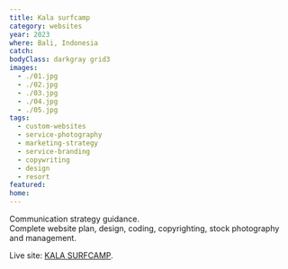 ```yaml
---
title: Kala surfcamp
category: websites
year: 2023
where: Bali, Indonesia
catch:
bodyClass: darkgray grid3
images:
  - ./01.jpg
  - ./02.jpg
  - ./03.jpg
  - ./04.jpg
  - ./05.jpg
tags:
  - custom-websites
  - service-photography
  - marketing-strategy
  - service-branding
  - copywriting
  - design
  - resort
featured:
home:
---
```


Communication strategy guidance. <br>
Complete website plan, design, coding, copyrighting, stock photography and management.

Live site: [KALA SURFCAMP](https://kala.rokma.com/?source=rokma.com).<br>
